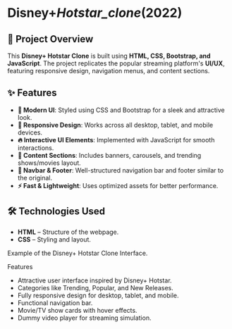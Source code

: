 # Disney+_Hotstar_clone_(2022)

## 📌 Project Overview

This **Disney+ Hotstar Clone** is built using **HTML, CSS, Bootstrap, and JavaScript**. The project replicates the popular streaming platform's **UI/UX**, featuring responsive design, navigation menus, and content sections.

## ✨ Features

 - **🎨 Modern UI**: Styled using CSS and Bootstrap for a sleek and attractive look.
 - **📱 Responsive Design**: Works across all desktop, tablet, and mobile devices.
 - **🔥 Interactive UI Elements**: Implemented with JavaScript for smooth interactions.
 - **🎥 Content Sections**: Includes banners, carousels, and trending shows/movies layout.
 - **📜 Navbar & Footer**: Well-structured navigation bar and footer similar to the original.
 - **⚡ Fast & Lightweight**: Uses optimized assets for better performance.

## 🛠️ Technologies Used
 - **HTML** – Structure of the webpage.
 - **CSS** – Styling and layout.

Example of the Disney+ Hotstar Clone Interface.

Features
- Attractive user interface inspired by Disney+ Hotstar.
- Categories like Trending, Popular, and New Releases.
- Fully responsive design for desktop, tablet, and mobile.
- Functional navigation bar.
- Movie/TV show cards with hover effects. 
- Dummy video player for streaming simulation.
